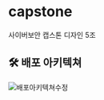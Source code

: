 # capstone
사이버보안 캡스톤 디자인 5조


## 🛠️ 배포 아키텍쳐
![배포아키텍쳐수정](https://user-images.githubusercontent.com/60373714/226075235-e710b4c4-8c9d-4d2c-8516-200c587a4abb.png)

